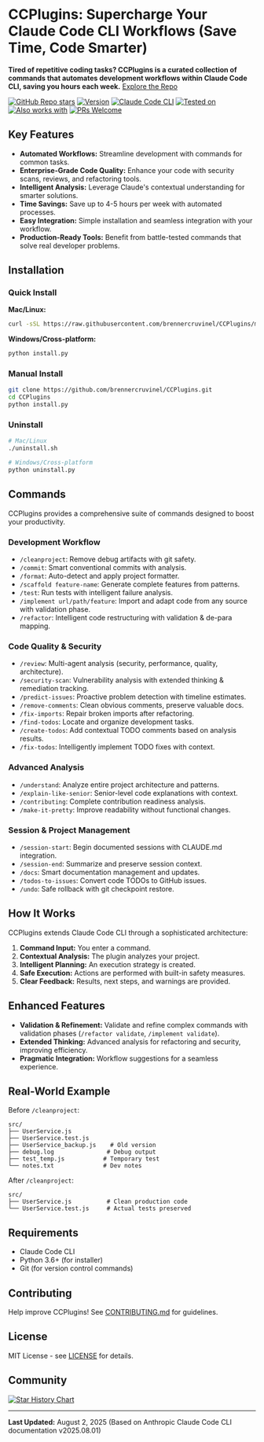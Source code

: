 # CCPlugins: Supercharge Your Claude Code CLI Workflows (Save Time, Code Smarter)

**Tired of repetitive coding tasks? CCPlugins is a curated collection of commands that automates development workflows within Claude Code CLI, saving you hours each week.** [Explore the Repo](https://github.com/brennercruvinel/CCPlugins)

[![GitHub Repo stars](https://img.shields.io/github/stars/brennercruvinel/CCPlugins?style=social)](https://github.com/brennercruvinel/CCPlugins)
[![Version](https://img.shields.io/badge/version-2.5.2-blue.svg)](https://github.com/brennercruvinel/CCPlugins)
[![Claude Code CLI](https://img.shields.io/badge/for-Claude%20Code%20CLI-purple.svg)](https://docs.anthropic.com/en/docs/claude-code)
[![Tested on](https://img.shields.io/badge/tested%20on-Opus%204%20%26%20Sonnet%204-orange.svg)](https://claude.ai)
[![Also works with](https://img.shields.io/badge/also%20works%20with-Kimi%20K2-1783ff.svg)](https://github.com/MoonshotAI/Kimi-K2)
[![PRs Welcome](https://img.shields.io/badge/PRs-welcome-brightgreen.svg)](https://github.com/brennercruvinel/CCPlugins/blob/main/CONTRIBUTING.md)

## Key Features

*   **Automated Workflows:** Streamline development with commands for common tasks.
*   **Enterprise-Grade Code Quality:** Enhance your code with security scans, reviews, and refactoring tools.
*   **Intelligent Analysis:** Leverage Claude's contextual understanding for smarter solutions.
*   **Time Savings:** Save up to 4-5 hours per week with automated processes.
*   **Easy Integration:** Simple installation and seamless integration with your workflow.
*   **Production-Ready Tools:** Benefit from battle-tested commands that solve real developer problems.

## Installation

### Quick Install

**Mac/Linux:**
```bash
curl -sSL https://raw.githubusercontent.com/brennercruvinel/CCPlugins/main/install.sh | bash
```

**Windows/Cross-platform:**
```bash
python install.py
```

### Manual Install
```bash
git clone https://github.com/brennercruvinel/CCPlugins.git
cd CCPlugins
python install.py
```

### Uninstall
```bash
# Mac/Linux
./uninstall.sh

# Windows/Cross-platform
python uninstall.py
```

## Commands

CCPlugins provides a comprehensive suite of commands designed to boost your productivity.

### Development Workflow

*   `/cleanproject`: Remove debug artifacts with git safety.
*   `/commit`: Smart conventional commits with analysis.
*   `/format`: Auto-detect and apply project formatter.
*   `/scaffold feature-name`: Generate complete features from patterns.
*   `/test`: Run tests with intelligent failure analysis.
*   `/implement url/path/feature`: Import and adapt code from any source with validation phase.
*   `/refactor`: Intelligent code restructuring with validation & de-para mapping.

### Code Quality & Security

*   `/review`: Multi-agent analysis (security, performance, quality, architecture).
*   `/security-scan`: Vulnerability analysis with extended thinking & remediation tracking.
*   `/predict-issues`: Proactive problem detection with timeline estimates.
*   `/remove-comments`: Clean obvious comments, preserve valuable docs.
*   `/fix-imports`: Repair broken imports after refactoring.
*   `/find-todos`: Locate and organize development tasks.
*   `/create-todos`: Add contextual TODO comments based on analysis results.
*   `/fix-todos`: Intelligently implement TODO fixes with context.

### Advanced Analysis

*   `/understand`: Analyze entire project architecture and patterns.
*   `/explain-like-senior`: Senior-level code explanations with context.
*   `/contributing`: Complete contribution readiness analysis.
*   `/make-it-pretty`: Improve readability without functional changes.

### Session & Project Management

*   `/session-start`: Begin documented sessions with CLAUDE.md integration.
*   `/session-end`: Summarize and preserve session context.
*   `/docs`: Smart documentation management and updates.
*   `/todos-to-issues`: Convert code TODOs to GitHub issues.
*   `/undo`: Safe rollback with git checkpoint restore.

## How It Works

CCPlugins extends Claude Code CLI through a sophisticated architecture:

1.  **Command Input:** You enter a command.
2.  **Contextual Analysis:** The plugin analyzes your project.
3.  **Intelligent Planning:** An execution strategy is created.
4.  **Safe Execution:** Actions are performed with built-in safety measures.
5.  **Clear Feedback:** Results, next steps, and warnings are provided.

## Enhanced Features

*   **Validation & Refinement:** Validate and refine complex commands with validation phases (`/refactor validate`, `/implement validate`).
*   **Extended Thinking:** Advanced analysis for refactoring and security, improving efficiency.
*   **Pragmatic Integration:** Workflow suggestions for a seamless experience.

## Real-World Example

Before `/cleanproject`:

```
src/
├── UserService.js
├── UserService.test.js
├── UserService_backup.js    # Old version
├── debug.log               # Debug output
├── test_temp.js           # Temporary test
└── notes.txt              # Dev notes
```

After `/cleanproject`:

```
src/
├── UserService.js          # Clean production code
└── UserService.test.js     # Actual tests preserved
```

## Requirements

*   Claude Code CLI
*   Python 3.6+ (for installer)
*   Git (for version control commands)

## Contributing

Help improve CCPlugins! See [CONTRIBUTING.md](CONTRIBUTING.md) for guidelines.

## License

MIT License - see [LICENSE](LICENSE) for details.

## Community

[![Star History Chart](https://api.star-history.com/svg?repos=brennercruvinel/CCPlugins&type=Date)](https://star-history.com/#brennercruvinel/CCPlugins&Date)

---

**Last Updated:** August 2, 2025 (Based on Anthropic Claude Code CLI documentation v2025.08.01)